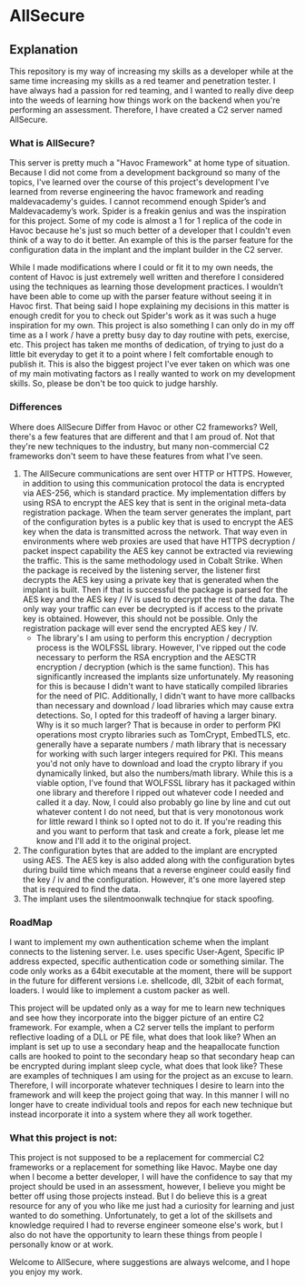 # AllSecure


## Explanation
This repository is my way of increasing my skills as a developer while at the same time increasing my skills as a red teamer and penetration tester. I have always had a passion for red teaming, and I wanted to really dive deep into the weeds of learning how things work on the backend when you're performing an assessment. Therefore, I have created a C2 server named AllSecure.

### What is AllSecure?
This server is pretty much a "Havoc Framework" at home type of situation. Because I did not come from a development background so many of the topics, I've learned over the course of this project's development I've learned from reverse engineering the havoc framework and reading maldevacademy's guides. I cannot recommend enough Spider’s and Maldevacademy’s work. Spider is a freakin genius and was the inspiration for this project. Some of my code is almost a 1 for 1 replica of the code in Havoc because he's just so much better of a developer that I couldn't even think of a way to do it better. An example of this is the parser feature for the configuration data in the implant and the implant builder in the C2 server. 

While I made modifications where I could or fit it to my own needs, the content of Havoc is just extremely well written and therefore I considered using the techniques as learning those development practices. I wouldn’t have been able to come up with the parser feature without seeing it in Havoc first. That being said I hope explaining my decisions in this matter is enough credit for you to check out Spider's work as it was such a huge inspiration for my own. This project is also something I can only do in my off time as a I work / have a pretty busy day to day routine with pets, exercise, etc. This project has taken me months of dedication, of trying to just do a little bit everyday to get it to a point where I felt comfortable enough to publish it. This is also the biggest project I've ever taken on which was one of my main motivating factors as I really wanted to work on my development skills. So, please be don't be too quick to judge harshly. 

### Differences
Where does AllSecure Differ from Havoc or other C2 frameworks? Well, there's a few features that are different and that I am proud of. Not that they're new techniques to the industry, but many non-commercial C2 frameworks don't seem to have these features from what I’ve seen.

1. The AllSecure communications are sent over HTTP or HTTPS. However, in addition to using this communication protocol the data is encrypted via AES-256, which is standard practice. My implementation differs by using RSA to encrypt the AES key that is sent in the original meta-data registration package. When the team server generates the implant, part of the configuration bytes is a public key that is used to encrypt the AES key when the data is transmitted across the network. That way even in environments where web proxies are used that have HTTPS decryption / packet inspect capability the AES key cannot be extracted via reviewing the traffic. This is the same methodology used in Cobalt Strike. When the package is received by the listening server, the listener first decrypts the AES key using a private key that is generated when the implant is built. Then if that is successful the package is parsed for the AES key and the AES key / IV is used to decrypt the rest of the data. The only way your traffic can ever be decrypted is if access to the private key is obtained. However, this should not be possible. Only the registration package will ever send the encrypted AES key / IV.
   - The library's I am using to perform this encryption / decryption process is the WOLFSSL library. However, I've ripped out the code necessary to perform the RSA encryption and the AESCTR encryption / decryption (which is the same function). This has significantly increased the implants size unfortunately. My reasoning for this is because I didn't want to have statically compiled libraries for the need of PIC. Additionally, I didn't want to have more callbacks than necessary and download / load libraries which may cause extra detections. So, I opted for this tradeoff of having a larger binary. Why is it so much larger? That is because in order to perform PKI operations most crypto libraries such as TomCrypt, EmbedTLS, etc. generally have a separate numbers / math library that is necessary for working with such larger integers required for PKI. This means you'd not only have to download and load the crypto library if you dynamically linked, but also the numbers/math library. While this is a viable option, I’ve found that WOLFSSL library has it packaged within one library and therefore I ripped out whatever code I needed and called it a day. Now, I could also probably go line by line and cut out whatever content I do not need, but that is very monotonous work for little reward I think so I opted not to do it. If you're reading this and you want to perform that task and create a fork, please let me know and I'll add it to the original project.
3.	The configuration bytes that are added to the implant are encrypted using AES. The AES key is also added along with the configuration bytes during build time which means that a reverse engineer could easily find the key / iv and the configuration. However, it's one more layered step that is required to find the data.
4. The implant uses the silentmoonwalk technqiue for stack spoofing. 

 ### RoadMap
I want to implement my own authentication scheme when the implant connects to the listening server. I.e. uses specific User-Agent, Specific IP address expected, specific authentication code or something similar.
The code only works as a 64bit executable at the moment, there will be support in the future for different versions i.e. shellcode, dll, 32bit of each format, loaders.
I would like to implement a custom packer as well.


This project will be updated only as a way for me to learn new techniques and see how they incorporate into the bigger picture of an entire C2 framework. For example, when a C2 server tells the implant to perform reflective loading of a DLL or PE file, what does that look like? When an implant is set up to use a secondary heap and the heapallocate function calls are hooked to point to the secondary heap so that secondary heap can be encrypted during implant sleep cycle, what does that look like? These are examples of techniques I am using for the project as an excuse to learn. Therefore, I will incorporate whatever techniques I desire to learn into the framework and will keep the project going that way. In this manner I will no longer have to create individual tools and repos for each new technique but instead incorporate it into a system where they all work together.

### What this project is not:

This project is not supposed to be a replacement for commercial C2 frameworks or a replacement for something like Havoc. Maybe one day when I become a better developer, I will have the confidence to say that my project should be used in an assessment, however, I believe you might be better off using those projects instead. But I do believe this is a great resource for any of you who like me just had a curiosity for learning and just wanted to do something. Unfortunately, to get a lot of the skillsets and knowledge required I had to reverse engineer someone else's work, but I also do not have the opportunity to learn these things from people I personally know or at work.

Welcome to AllSecure, where suggestions are always welcome, and I hope you enjoy my work.


